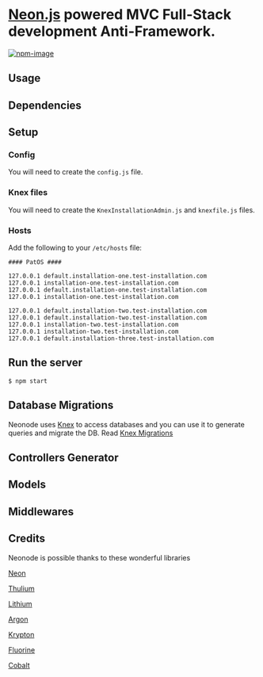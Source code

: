 # [Neon.js][3] powered MVC Full-Stack development Anti-Framework.
[![npm-image](https://img.shields.io/npm/v/generator-neonode.svg?style=flat-square)](https://www.npmjs.com/package/generator-neonode)

## Usage


## Dependencies


## Setup

### Config

You will need to create the `config.js` file.

### Knex files

You will need to create the `KnexInstallationAdmin.js` and `knexfile.js` files.

### Hosts

Add the following to your `/etc/hosts` file:

```
#### PatOS ####

127.0.0.1 default.installation-one.test-installation.com
127.0.0.1 installation-one.test-installation.com
127.0.0.1 default.installation-one.test-installation.com
127.0.0.1 installation-one.test-installation.com

127.0.0.1 default.installation-two.test-installation.com
127.0.0.1 default.installation-two.test-installation.com
127.0.0.1 installation-two.test-installation.com
127.0.0.1 installation-two.test-installation.com
127.0.0.1 default.installation-three.test-installation.com
```

## Run the server

```
$ npm start
```

## Database Migrations

Neonode uses [Knex][1] to access databases and you can use it to generate queries and migrate the DB. Read [Knex Migrations][2]

## Controllers Generator

## Models

## Middlewares


## Credits

Neonode is possible thanks to these wonderful libraries

[Neon][3]

[Thulium][4]

[Lithium][5]

[Argon][6]

[Krypton][9]

[Fluorine][7]

[Cobalt][8]


[1]: http://knexjs.org/
[2]: http://knexjs.org/#Migrations
[3]: https://github.com/azendal/neon
[4]: https://github.com/freshout-dev/thulium
[5]: https://github.com/freshout-dev/lithium
[6]: https://github.com/sgarza/argon/tree/node-callback-convention
[7]: https://github.com/freshout-dev/fluorine
[8]: https://github.com/benbeltran/cobalt
[9]: https://github.com/sgarza/krypton
